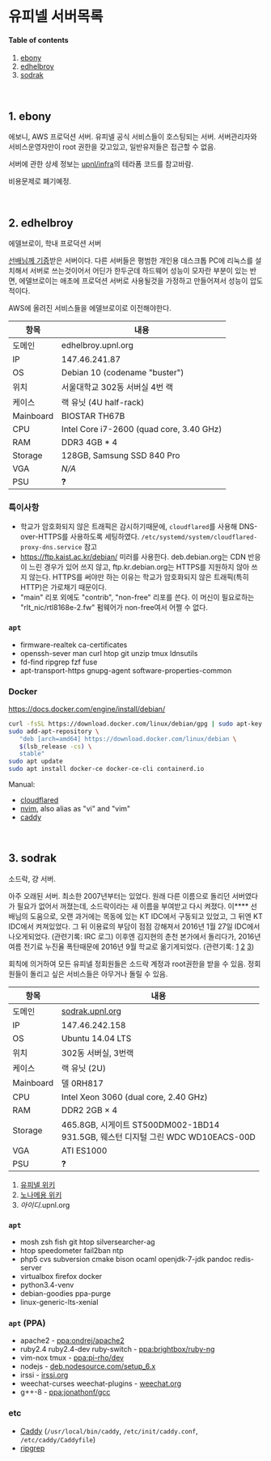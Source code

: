 유피넬 서버목록
========
#### Table of contents
1. [ebony](#1-ebony)
2. [edhelbroy](#2-edhelbroy)
3. [sodrak](#3-sodrak)

<br>

## 1. ebony
에보니, AWS 프로덕션 서버. 유피넬 공식 서비스들이 호스팅되는 서버. 서버관리자와
서비스운영자만이 root 권한을 갖고있고, 일반유저들은 접근할 수 없음.

서버에 관한 상세 정보는 [upnl/infra](https://github.com/upnl/infra)의 테라폼
코드를 참고바람.

비용문제로 폐기예정.

<br>

## 2. edhelbroy
에델브로이, 학내 프로덕션 서버

[선배님께 기증](https://www.snucse.org/413785)받은 서버이다. 다른 서버들은
평범한 개인용 데스크톱 PC에 리눅스를 설치해서 서버로 쓰는것이어서 어딘가
한두군데 하드웨어 성능이 모자란 부분이 있는 반면, 에델브로이는 애초에 프로덕션
서버로 사용될것을 가정하고 만들어져서 성능이 압도적이다.

AWS에 올려진 서비스들을 에델브로이로 이전해야한다.

항목 | 내용
---|---
도메인 | edhelbroy.upnl.org
IP | 147.46.241.87
OS | Debian 10 (codename "buster")
위치 | 서울대학교 302동 서버실 4번 랙
케이스 | 랙 유닛 (4U half-rack)
Mainboard | BIOSTAR TH67B
CPU | Intel Core i7-2600 (quad core, 3.40 GHz)
RAM | DDR3 4GB * 4
Storage | 128GB, Samsung SSD 840 Pro
VGA | *N/A*
PSU | **?**

### 특이사항
- 학교가 암호화되지 않은 트래픽은 감시하기때문에, `cloudflared`를 사용해
  DNS-over-HTTPS를 사용하도록 세팅하였다.
  `/etc/systemd/system/cloudflared-proxy-dns.service` 참고
- <https://ftp.kaist.ac.kr/debian/> 미러를 사용한다. deb.debian.org는 CDN 반응이
  느린 경우가 있어 쓰지 않고, ftp.kr.debian.org는 HTTPS를 지원하지 않아 쓰지
  않는다. HTTPS를 써야만 하는 이유는 학교가 암호화되지 않은 트래픽(특히 HTTP)은
  가로채기 때문이다.
- "main" 리포 외에도 "contrib", "non-free" 리포를 쓴다. 이 머신이 필요로하는
  "rlt_nic/rtl8168e-2.fw" 펌웨어가 non-free여서 어쩔 수 없다.

### `apt`
- firmware-realtek ca-certificates
- openssh-sever man curl htop git unzip tmux ldnsutils
- fd-find ripgrep fzf fuse
- apt-transport-https gnupg-agent software-properties-common

### Docker
https://docs.docker.com/engine/install/debian/

```sh
curl -fsSL https://download.docker.com/linux/debian/gpg | sudo apt-key add -
sudo add-apt-repository \
   "deb [arch=amd64] https://download.docker.com/linux/debian \
   $(lsb_release -cs) \
   stable"
sudo apt update
sudo apt install docker-ce docker-ce-cli containerd.io
```

Manual:

- [cloudflared](https://developers.cloudflare.com/cloudflare-one/connections/connect-apps/install-and-setup/installation)
- [nvim](https://github.com/neovim/neovim/releases/tag/v0.4.4), also alias as
  "vi" and "vim"
- [caddy](https://github.com/caddyserver/caddy/releases/tag/v2.3.0)

<br>

## 3. sodrak
소드락, 걍 서버.

아주 오래된 서버. 최소한 2007년부터는 있었다. 원래 다른 이름으로 돌리던
서버였다가 필요가 없어서 꺼졌는데, 소드락이라는 새 이름을 부여받고 다시 켜졌다.
이**** 선배님의 도움으로, 오랜 과거에는 목동에 있는 KT IDC에서 구동되고 있었고,
그 뒤엔 KT IDC에서 켜져있었다. 그 뒤
이용료의 부담이 점점 강해져서 2016년 1월 27일 IDC에서 나오게되었다. (관련기록:
IRC 로그) 이후엔 김지현의 춘천 본가에서 돌리다가, 2016년 여름 전기료 누진율
폭탄때문에 2016년 9월 학교로 옮기게되었다. (관련기록: [1] [2] [3])

[1]: https://twitter.com/simnalamburt/status/777050904016986113
[2]: https://twitter.com/simnalamburt/status/777507395631132673
[3]: https://twitter.com/simnalamburt/status/777509134035918849

회칙에 의거하여 모든 유피넬 정회원들은 소드락 계정과 root권한을 받을 수 있음.
정회원들이 돌리고 싶은 서비스들은 아무거나 돌릴 수 있음.

항목 | 내용
---|---
도메인 | [sodrak.upnl.org](https://sodrak.upnl.org/)
IP | 147.46.242.158
OS | Ubuntu 14.04 LTS
위치 | 302동 서버실, 3번랙
케이스 | 랙 유닛 (2U)
Mainboard | 델 0RH817
CPU | Intel Xeon 3060 (dual core, 2.40 GHz)
RAM | DDR2 2GB × 4
Storage | 465.8GB, 시게이트 ST500DM002-1BD14<br>931.5GB, 웨스턴 디지털 그린 WDC WD10EACS-00D
VGA | ATI ES1000
PSU | **?**

1.  [유피넬 위키](https://wiki.upnl.org)
1.  [노나메용 위키](http://old.wiki.sodrak.upnl.org/)
1.  *아이디*.upnl.org

### `apt`
- mosh zsh fish git htop silversearcher-ag
- htop speedometer fail2ban ntp
- php5 cvs subversion cmake bison ocaml openjdk-7-jdk pandoc redis-server
- virtualbox firefox docker
- python3.4-venv
- debian-goodies ppa-purge
- linux-generic-lts-xenial

### `apt` (PPA)
- apache2                         - [ppa:ondrej/apache2](https://launchpad.net/~ondrej/+archive/ubuntu/apache2)
- ruby2.4 ruby2.4-dev ruby-switch - [ppa:brightbox/ruby-ng](https://launchpad.net/~brightbox/+archive/ubuntu/ruby-ng)
- vim-nox tmux                    - [ppa:pi-rho/dev](https://launchpad.net/~pi-rho/+archive/ubuntu/dev)
- nodejs                          - [deb.nodesource.com/setup_6.x](https://nodejs.org/en/download/package-manager/#debian-and-ubuntu-based-linux-distributions)
- irssi                           - [irssi.org](https://irssi.org/download/)
- weechat-curses weechat-plugins  - [weechat.org](https://weechat.org/download/debian/#instructions)
- g++-8                           - [ppa:jonathonf/gcc](https://launchpad.net/~jonathonf/+archive/ubuntu/gcc)

### etc
- [Caddy](https://caddyserver.com) (`/usr/local/bin/caddy`, `/etc/init/caddy.conf`, `/etc/caddy/Caddyfile`)
- [ripgrep](https://github.com/BurntSushi/ripgrep/releases)
